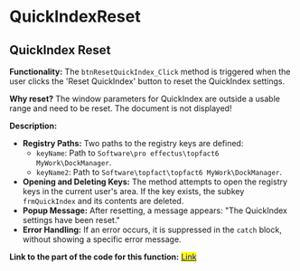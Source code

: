 # QuickIndexReset

## QuickIndex Reset

**Functionality:** The `btnResetQuickIndex_Click` method is triggered when the user clicks the 'Reset QuickIndex' button to reset the QuickIndex settings.

**Why reset?** The window parameters for QuickIndex are outside a usable range and need to be reset. The document is not displayed!

**Description:**

* **Registry Paths:** Two paths to the registry keys are defined:
  * `keyName`: Path to `Software\pro effectus\topfact6 MyWork\DockManager`.
  * `keyName2`: Path to `Software\topfact\topfact6 MyWork\DockManager`.
* **Opening and Deleting Keys:** The method attempts to open the registry keys in the current user's area. If the key exists, the subkey `frmQuickIndex` and its contents are deleted.
* **Popup Message:** After resetting, a message appears: "The QuickIndex settings have been reset."
* **Error Handling:** If an error occurs, it is suppressed in the `catch` block, without showing a specific error message.

**Link to the part of the code for this function:** [<mark style="color:blue;">Link</mark>](https://github.com/topfact-AG/topfact6/blob/97253914e8f78c153a791c816fd44a15f42987ed/topfact.MyWork/topfact.MyWork/Forms/Settings/frmUserSettings.cs#L378)
